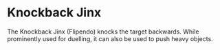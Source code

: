 # Knockback Jinx  
The Knockback Jinx (Flipendo) knocks the target backwards. While prominently used for duelling, it can also be used to push heavy objects.  
  
